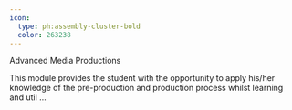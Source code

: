 ```yaml
---
icon:
  type: ph:assembly-cluster-bold
  color: 263238
---
```

Advanced Media Productions

This module provides the student with the opportunity to apply his/her knowledge of the pre-production and production process whilst learning and util ... 
